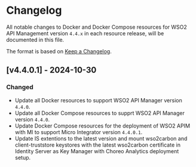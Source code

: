 # Changelog

All notable changes to Docker and Docker Compose resources for WSO2 API Management version `4.4.x` in each resource release, will be documented in this file.

The format is based on [Keep a Changelog](https://keepachangelog.com/en/1.0.0/).

## [v4.4.0.1] - 2024-10-30

### Changed
- Update all Docker resources to support WSO2 API Manager version `4.4.0`.
- Update all Docker Compose resources to supprt WSO2 API Manager version `4.4.0`.
- Update Docker Compose resources for the deployment of WSO2 APIM with MI to support Micro Integrator version `4.4.0.1`.
- Update IS extentions to the latest version and mount wso2carbon and client-truststore keystores with the latest wso2carbon certificate in Identity Server as Key Manager with Choreo Analytics deployment setup.
